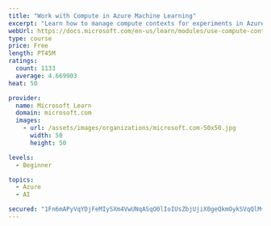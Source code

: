```yaml
---
title: "Work with Compute in Azure Machine Learning"
excerpt: "Learn how to manage compute contexts for experiments in Azure Machine Learning."
webUrl: https://docs.microsoft.com/en-us/learn/modules/use-compute-contexts-in-aml/
type: course
price: Free
length: PT45M
ratings:
  count: 1133
  average: 4.669903
heat: 50

provider:
  name: Microsoft Learn
  domain: microsoft.com
  images:
    - url: /assets/images/organizations/microsoft.com-50x50.jpg
      width: 50
      height: 50

levels:
  - Beginner

topics:
  - Azure
  - AI

secured: "1Fn6mAPyVqYDjFeMIySXm4VwUNqASqO0lIoIUsZbjUjiX0geQkmOykSVqQlM+6a51nwYpCRfc2VjwQK0x8aMDsXQjcygYGXl6gOGHEglgPflFaThjS2x6Qrtjw5fcQil0X1ChY/Nxk6weyVsFHravhF8dCNvLwZhLpciRz+qefYNLtbWnvnEMkSurWjmUmQwj081LJf5W1Uxqf5YYBKIxVe3pM+bPJPfzIaXzErp70g0G6vSEIpBEyXbTIj0ahZ/f7vhzqf2OxakY7mCYbm42/8yWNzwqZwE2tPR/I4U9/SmVAXgZHMajRWLmEcnKRDT/MM6RB0yVG/hwY0enzk471LP+rDTAFGJMZebGPgwOHMCoefw0+tNxYNXTsfufLolk3XdbNJ9nNsJkJXVlQ85avfgec9hiBAXzodPgnpYYQQ=;Q96leyKS4TT3oWQxpmJlfw=="
---
```


